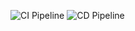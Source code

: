![CI Pipeline](https://github.com/AvianPure/xamktest2/actions/workflows/CI.yml/badge.svg)
![CD Pipeline](https://github.com/AvianPure/xamktest2/actions/workflows/CD.yml/badge.svg)